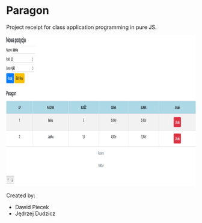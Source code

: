 # Paragon

Project receipt for class application programming in pure JS.

 <img src="https://raw.githubusercontent.com/jedrzejd/Paragon/master/imgs/screenshot.png" height="400">


Created by:
- Dawid Piecek
- Jędrzej Dudzicz
